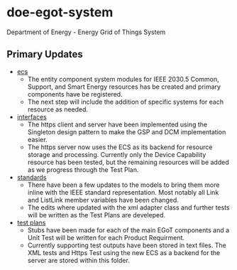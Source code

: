 # doe-egot-system
Department of Energy - Energy Grid of Things System

## Primary Updates

* [ecs](https://github.com/PortlandStatePowerLab/doe-egot-system/tree/temp-system-updates/ecs)
  * The entity component system modules for IEEE 2030.5 Common, Support, and Smart Energy resources has be created and primary components have be registered.
  * The next step will include the addition of specific systems for each resource as needed. 
* [interfaces](https://github.com/PortlandStatePowerLab/doe-egot-system/tree/temp-system-updates/interfaces)
  * The https client and server have been implemented using the Singleton design pattern to make the GSP and DCM implementation easier.
  * The https server now uses the ECS as its backend for resource storage and processing. Currently only the Device Capability resource has been tested, but the remaining resources will be added as we progress through the Test Plan. 
* [standards](https://github.com/PortlandStatePowerLab/doe-egot-system/tree/temp-system-updates/standards)
  * There have been a few updates to the models to bring them more inline with the IEEE standard representation. Most notably all Link and ListLink member variables have been changed.
  * The edits where updated with the xml adapter class and further tests will be written as the Test Plans are develeped.
* [test plans](https://github.com/PortlandStatePowerLab/doe-egot-system/tree/temp-system-updates/test-plans)
  * Stubs have been made for each of the main EGoT components and a Unit Test will be written for each Product Requirment.
  * Currently supporting test outputs have been stored in text files. The XML tests and Https Test using the new ECS as a backend for the server are stored within this folder.
